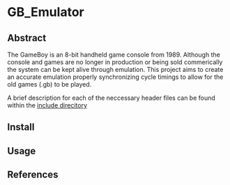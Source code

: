 # GB_Emulator

## Abstract
The GameBoy is an 8-bit handheld game console from 1989. Although the console and games are no longer in production or being sold commerically the system can be kept alive through emulation. This project aims to create an accurate emulation properly synchronizing cycle timings to allow for the old games (.gb) to be played. 

A brief description for each of the neccessary header files can be found within the [include direcitory](../include/README.md)

## Install

## Usage

## References
